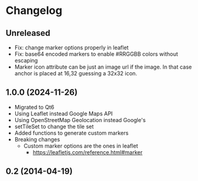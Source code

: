 # Changelog

## Unreleased

- Fix: change marker options properly in leaflet
- Fix: base64 encoded markers to enable #RRGGBB colors without escaping 
- Marker icon attribute can be just an image url if the image.
  In that case anchor is placed at 16,32 guessing a 32x32 icon.

## 1.0.0 (2024-11-26)

- Migrated to Qt6
- Using Leaflet instead Google Maps API
- Using OpenStreetMap Geolocation instead Google's
- setTileSet to change the tile set
- Added functions to generate custom markers
- Breaking changes
	- Custom marker options are the ones in leaflet
		- https://leafletjs.com/reference.html#marker

## 0.2 (2014-04-19)




